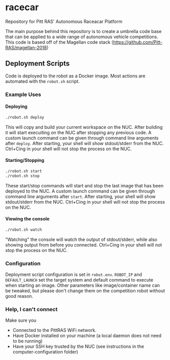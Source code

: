 # racecar

Repository for Pitt RAS' Autonomous Raceacar Platform

The main purpose behind this repository is to create a umbrella code base that can be applied to a wide range of autonomous vehicle competitions. This code is based off of the Magellan code stack (https://github.com/Pitt-RAS/magellan-2018)

## Deployment Scripts

Code is deployed to the robot as a Docker image. Most actions are automated with the `robot.sh` script.

### Example Uses

#### Deploying
```bash
./robot.sh deploy
```

This will copy and build your current workspace on the NUC. After building it will start execuiting on the NUC after stopping any previous code. A custom launch command can be given through command line arguments after `deploy`. After starting, your shell will show stdout/stderr from the NUC. Ctrl+Cing in your shell will not stop the process on the NUC.

#### Starting/Stopping
```bash
./robot.sh start
./robot.sh stop
```

These start/stop commands will start and stop the last image that has been deployed to the NUC. A custom launch command can be given through command line arguments after `start`. After starting, your shell will show stdout/stderr from the NUC. Ctrl+Cing in your shell will not stop the process on the NUC.

#### Viewing the console
```bash
./robot.sh watch
```

"Watching" the console will watch the output of stdout/stderr, while also showing output from before you connected. Ctrl+Cing in your shell will not stop the process on the NUC.

### Configuration
Deployment script configuration is set in `robot.env`. `ROBOT_IP` and `DEFAULT_LAUNCH` set the target system and default command to execute when starting an image. Other parameters like image/container name can be tweaked, but please don't change them on the competition robot without good reason.

### Help, I can't connect

Make sure you

- Connected to the PittRAS WiFi network.
- Have Docker installed on your machine (a local daemon does not need to be running)
- Have your SSH key trusted by the NUC (see instructions in the computer-configuration folder)
